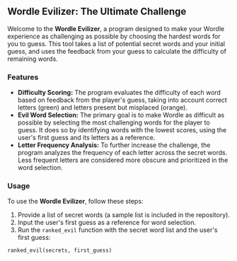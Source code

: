 ## Wordle Evilizer: The Ultimate Challenge

Welcome to the **Wordle Evilizer**, a program designed to make your Wordle experience as challenging as possible by choosing the hardest words for you to guess. This tool takes a list of potential secret words and your initial guess, and uses the feedback from your guess to calculate the difficulty of remaining words.

### Features

- **Difficulty Scoring:** The program evaluates the difficulty of each word based on feedback from the player's guess, taking into account correct letters (green) and letters present but misplaced (orange).
- **Evil Word Selection:** The primary goal is to make Wordle as difficult as possible by selecting the most challenging words for the player to guess. It does so by identifying words with the lowest scores, using the user's first guess and its letters as a reference.
- **Letter Frequency Analysis:** To further increase the challenge, the program analyzes the frequency of each letter across the secret words. Less frequent letters are considered more obscure and prioritized in the word selection.

### Usage

To use the **Wordle Evilizer**, follow these steps:

1. Provide a list of secret words (a sample list is included in the repository).
2. Input the user's first guess as a reference for word selection.
3. Run the `ranked_evil` function with the secret word list and the user's first guess:

```python
ranked_evil(secrets, first_guess)
